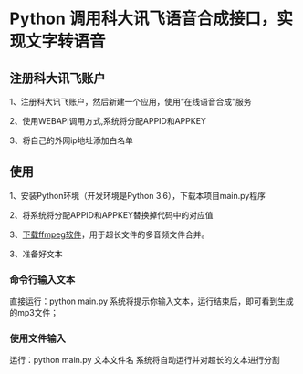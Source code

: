 # Python 调用科大讯飞语音合成接口，实现文字转语音

## 注册科大讯飞账户

1、注册科大讯飞账户，然后新建一个应用，使用“在线语音合成”服务

2、使用WEBAPI调用方式,系统将分配APPID和APPKEY

3、将自己的外网ip地址添加白名单

## 使用
1、安装Python环境（开发环境是Python 3.6），下载本项目main.py程序

2、将系统将分配APPID和APPKEY替换掉代码中的对应值

3、[下载ffmpeg软件](https://www.ffmpeg.org/download.html)，用于超长文件的多音频文件合并。

3、准备好文本


### 命令行输入文本
直接运行：python main.py
系统将提示你输入文本，运行结束后，即可看到生成的mp3文件；

### 使用文件输入
运行：python main.py 文本文件名
系统将自动运行并对超长的文本进行分割


